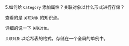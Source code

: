 5.如何给 `Category` 添加属性？关联对象以什么形式进行存储？

查看的是 `关联对象` 的知识点。

详细的说一下 `关联对象`。

`关联对象` 以哈希表的格式，存储在一个全局的单例中。



